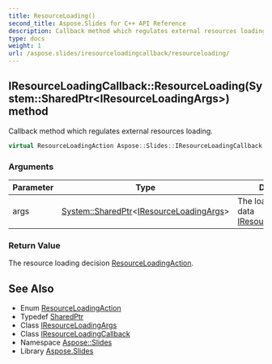 ```yaml
---
title: ResourceLoading()
second_title: Aspose.Slides for C++ API Reference
description: Callback method which regulates external resources loading.
type: docs
weight: 1
url: /aspose.slides/iresourceloadingcallback/resourceloading/
---
```

## IResourceLoadingCallback::ResourceLoading(System::SharedPtr\<IResourceLoadingArgs\>) method


Callback method which regulates external resources loading.

```cpp
virtual ResourceLoadingAction Aspose::Slides::IResourceLoadingCallback::ResourceLoading(System::SharedPtr<IResourceLoadingArgs> args)=0
```


### Arguments

| Parameter | Type | Description |
| --- | --- | --- |
| args | [System::SharedPtr](../../../system/sharedptr/)\<[IResourceLoadingArgs](../../iresourceloadingargs/)\> | The loading resource data [IResourceLoadingArgs](../../iresourceloadingargs/). |

### Return Value

The resource loading decision [ResourceLoadingAction](../../resourceloadingaction/).

## See Also

* Enum [ResourceLoadingAction](../../resourceloadingaction/)
* Typedef [SharedPtr](../../../system/sharedptr/)
* Class [IResourceLoadingArgs](../../iresourceloadingargs/)
* Class [IResourceLoadingCallback](../)
* Namespace [Aspose::Slides](../../)
* Library [Aspose.Slides](../../../)